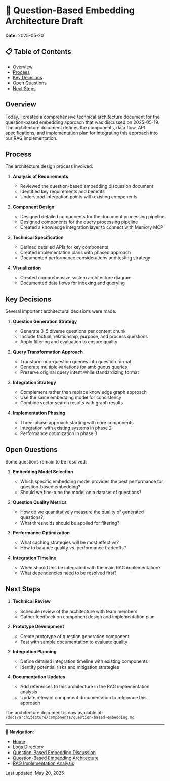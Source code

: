 # 📐 Question-Based Embedding Architecture Draft

**Date:** 2025-05-20

## 📋 Table of Contents
- [Overview](#overview)
- [Process](#process)
- [Key Decisions](#key-decisions)
- [Open Questions](#open-questions)
- [Next Steps](#next-steps)

## Overview

Today, I created a comprehensive technical architecture document for the question-based embedding approach that was discussed on 2025-05-19. The architecture document defines the components, data flow, API specifications, and implementation plan for integrating this approach into our RAG implementation.

## Process

The architecture design process involved:

1. **Analysis of Requirements**
   - Reviewed the question-based embedding discussion document
   - Identified key requirements and benefits
   - Understood integration points with existing components

2. **Component Design**
   - Designed detailed components for the document processing pipeline
   - Designed components for the query processing pipeline
   - Created a knowledge integration layer to connect with Memory MCP

3. **Technical Specification**
   - Defined detailed APIs for key components
   - Created implementation plans with phased approach
   - Documented performance considerations and testing strategy

4. **Visualization**
   - Created comprehensive system architecture diagram
   - Documented data flows for indexing and querying

## Key Decisions

Several important architectural decisions were made:

1. **Question Generation Strategy**
   - Generate 3-5 diverse questions per content chunk
   - Include factual, relationship, purpose, and process questions
   - Apply filtering and evaluation to ensure quality

2. **Query Transformation Approach**
   - Transform non-question queries into question format
   - Generate multiple variations for ambiguous queries
   - Preserve original query intent while standardizing format

3. **Integration Strategy**
   - Complement rather than replace knowledge graph approach
   - Use the same embedding model for consistency
   - Combine vector search results with graph results

4. **Implementation Phasing**
   - Three-phase approach starting with core components
   - Integration with existing systems in phase 2
   - Performance optimization in phase 3

## Open Questions

Some questions remain to be resolved:

1. **Embedding Model Selection**
   - Which specific embedding model provides the best performance for question-based embedding?
   - Should we fine-tune the model on a dataset of questions?

2. **Question Quality Metrics**
   - How do we quantitatively measure the quality of generated questions?
   - What thresholds should be applied for filtering?

3. **Performance Optimization**
   - What caching strategies will be most effective?
   - How to balance quality vs. performance tradeoffs?

4. **Integration Timeline**
   - When should this be integrated with the main RAG implementation?
   - What dependencies need to be resolved first?

## Next Steps

1. **Technical Review**
   - Schedule review of the architecture with team members
   - Gather feedback on component design and implementation plan

2. **Prototype Development**
   - Create prototype of question generation component
   - Test with sample documentation to evaluate quality

3. **Integration Planning**
   - Define detailed integration timeline with existing components
   - Identify potential risks and mitigation strategies

4. **Documentation Updates**
   - Add references to this architecture in the RAG implementation analysis
   - Update relevant component documentation to reference this approach

The architecture document is now available at: `/docs/architecture/components/question-based-embedding.md`

---

🧭 **Navigation**:
- [Home](/README.md)
- [Logs Directory](/docs/logs/README.md)
- [Question-Based Embedding Discussion](/docs/logs/2025-05-19/question-based-embedding-discussion.md)
- [Question-Based Embedding Architecture](/docs/architecture/components/question-based-embedding.md)
- [RAG Implementation Analysis](/docs/logs/2025-05-19/rag-implementation-analysis.md)

Last updated: May 20, 2025